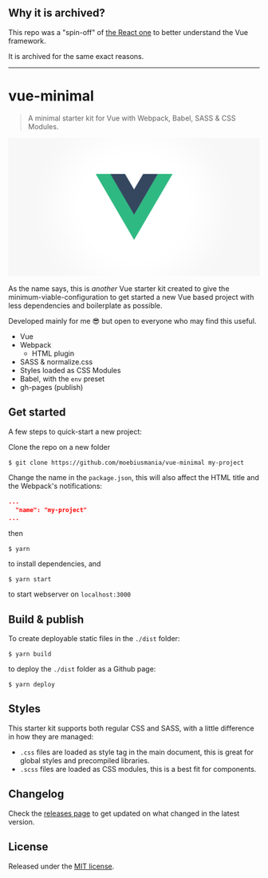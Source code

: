 ## Why it is archived?

This repo was a "spin-off" of [the React one](https://github.com/moebiusmania/react-minimal) to better understand the Vue framework.

It is archived for the same exact reasons.

---

# vue-minimal

> A minimal starter kit for Vue with Webpack, Babel, SASS &amp; CSS Modules.

![./logo.png](./logo-vue.png)

As the name says, this is _another_ Vue starter kit created to give the minimum-viable-configuration to get started a new Vue based project with less dependencies and boilerplate as possible.

Developed mainly for me 😎 but open to everyone who may find this useful.

- Vue
- Webpack
  - HTML plugin
- SASS & normalize.css
- Styles loaded as CSS Modules
- Babel, with the `env` preset
- gh-pages (publish)

## Get started

A few steps to quick-start a new project:

Clone the repo on a new folder

```
$ git clone https://github.com/moebiusmania/vue-minimal my-project
```

Change the name in the `package.json`, this will also affect the HTML title and the Webpack's notifications:

```json
...
  "name": "my-project"
...
```

then

```
$ yarn
```

to install dependencies, and

```
$ yarn start
```

to start webserver on `localhost:3000`

## Build & publish

To create deployable static files in the `./dist` folder:

```
$ yarn build
```

to deploy the `./dist` folder as a Github page:

```
$ yarn deploy
```

## Styles

This starter kit supports both regular CSS and SASS, with a little difference in how they are managed:

- `.css` files are loaded as style tag in the main document, this is great for global styles and precompiled libraries.
- `.scss` files are loaded as CSS modules, this is a best fit for components.

## Changelog

Check the [releases page](https://github.com/moebiusmania/vue-minimal/releases/) to get updated on what changed in the latest version.

## License

Released under the [MIT license](LICENSE).

